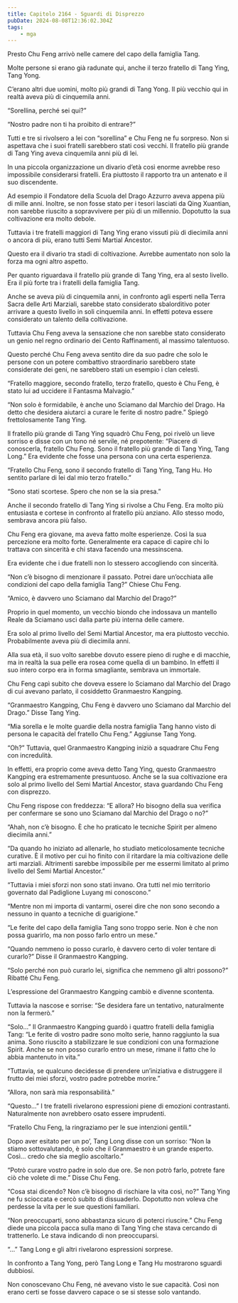 ```yaml
---
title: Capitolo 2164 - Sguardi di Disprezzo
pubDate: 2024-08-08T12:36:02.304Z
tags:
    - mga
---
```



Presto Chu Feng arrivò nelle camere del capo della famiglia Tang.

Molte persone si erano già radunate qui, anche il terzo fratello di Tang Ying, Tang Yong.

C’erano altri due uomini, molto più grandi di Tang Yong. Il più vecchio qui in realtà aveva più di cinquemila anni.

“Sorellina, perché sei qui?”

“Nostro padre non ti ha proibito di entrare?”


Tutti e tre si rivolsero a lei con “sorellina” e Chu Feng ne fu sorpreso. Non si aspettava che i suoi fratelli sarebbero stati così vecchi. Il fratello più grande di Tang Ying aveva cinquemila anni più di lei.

In una piccola organizzazione un divario d’età così enorme avrebbe reso impossibile considerarsi fratelli. Era piuttosto il rapporto tra un antenato e il suo discendente.

Ad esempio il Fondatore della Scuola del Drago Azzurro aveva appena più di mille anni. Inoltre, se non fosse stato per i tesori lasciati da Qing Xuantian, non sarebbe riuscito a sopravvivere per più di un millennio. Dopotutto la sua coltivazione era molto debole.

Tuttavia i tre fratelli maggiori di Tang Ying erano vissuti più di diecimila anni o ancora di più, erano tutti Semi Martial Ancestor.

Questo era il divario tra stadi di coltivazione. Avrebbe aumentato non solo la forza ma ogni altro aspetto.

Per quanto riguardava il fratello più grande di Tang Ying, era al sesto livello. Era il più forte tra i fratelli della famiglia Tang.

Anche se aveva più di cinquemila anni, in confronto agli esperti nella Terra Sacra delle Arti Marziali, sarebbe stato considerato sbalorditivo poter arrivare a questo livello in soli cinquemila anni. In effetti poteva essere considerato un talento della coltivazione.

Tuttavia Chu Feng aveva la sensazione che non sarebbe stato considerato un genio nel regno ordinario dei Cento Raffinamenti, al massimo talentuoso.

Questo perché Chu Feng aveva sentito dire da suo padre che solo le persone con un potere combattivo straordinario sarebbero state considerate dei geni, ne sarebbero stati un esempio i clan celesti.

“Fratello maggiore, secondo fratello, terzo fratello, questo è Chu Feng, è stato lui ad uccidere il Fantasma Malvagio.”

“Non solo è formidabile, è anche uno Sciamano dal Marchio del Drago. Ha detto che desidera aiutarci a curare le ferite di nostro padre.” Spiegò frettolosamente Tang Ying.

Il fratello più grande di Tang Ying squadrò Chu Feng, poi rivelò un lieve sorriso e disse con un tono né servile, né prepotente: “Piacere di conoscerla, fratello Chu Feng. Sono il fratello più grande di Tang Ying, Tang Long.” Era evidente che fosse una persona con una certa esperienza.

“Fratello Chu Feng, sono il secondo fratello di Tang Ying, Tang Hu. Ho sentito parlare di lei dal mio terzo fratello.”

“Sono stati scortese. Spero che non se la sia presa.”

Anche il secondo fratello di Tang Ying si rivolse a Chu Feng. Era molto più entusiasta e cortese in confronto al fratello più anziano. Allo stesso modo, sembrava ancora più falso.

Chu Feng era giovane, ma aveva fatto molte esperienze. Così la sua percezione era molto forte. Generalmente era capace di capire chi lo trattava con sincerità e chi stava facendo una messinscena.

Era evidente che i due fratelli non lo stessero accogliendo con sincerità.

“Non c’è bisogno di menzionare il passato. Potrei dare un’occhiata alle condizioni del capo della famiglia Tang?” Chiese Chu Feng.

“Amico, è davvero uno Sciamano dal Marchio del Drago?”

Proprio in quel momento, un vecchio biondo che indossava un mantello Reale da Sciamano uscì dalla parte più interna delle camere.

Era solo al primo livello del Semi Martial Ancestor, ma era piuttosto vecchio. Probabilmente aveva più di diecimila anni.

Alla sua età, il suo volto sarebbe dovuto essere pieno di rughe e di macchie, ma in realtà la sua pelle era rosea come quella di un bambino. In effetti il suo intero corpo era in forma smagliante, sembrava un immortale.

Chu Feng capì subito che doveva essere lo Sciamano dal Marchio del Drago di cui avevano parlato, il cosiddetto Granmaestro Kangping.

“Granmaestro Kangping, Chu Feng è davvero uno Sciamano dal Marchio del Drago.” Disse Tang Ying.

“Mia sorella e le molte guardie della nostra famiglia Tang hanno visto di persona le capacità del fratello Chu Feng.” Aggiunse Tang Yong.

“Oh?” Tuttavia, quel Granmaestro Kangping iniziò a squadrare Chu Feng con incredulità.

In effetti, era proprio come aveva detto Tang Ying, questo Granmaestro Kangping era estremamente presuntuoso. Anche se la sua coltivazione era solo al primo livello del Semi Martial Ancestor, stava guardando Chu Feng con disprezzo.

Chu Feng rispose con freddezza: “E allora? Ho bisogno della sua verifica per confermare se sono uno Sciamano dal Marchio del Drago o no?”

“Ahah, non c’è bisogno. È che ho praticato le tecniche Spirit per almeno diecimila anni.”

“Da quando ho iniziato ad allenarle, ho studiato meticolosamente tecniche curative. È il motivo per cui ho finito con il ritardare la mia coltivazione delle arti marziali. Altrimenti sarebbe impossibile per me essermi limitato al primo livello del Semi Martial Ancestor.”

“Tuttavia i miei sforzi non sono stati invano. Ora tutti nel mio territorio governato dal Padiglione Luyang mi conoscono.”

“Mentre non mi importa di vantarmi, oserei dire che non sono secondo a nessuno in quanto a tecniche di guarigione.”

“Le ferite del capo della famiglia Tang sono troppo serie. Non è che non possa guarirlo, ma non posso farlo entro un mese.”

“Quando nemmeno io posso curarlo, è davvero certo di voler tentare di curarlo?” Disse il Granmaestro Kangping.

“Solo perché non può curarlo lei, significa che nemmeno gli altri possono?” Ribatté Chu Feng.

L’espressione del Granmaestro Kangping cambiò e divenne scontenta.

Tuttavia la nascose e sorrise: “Se desidera fare un tentativo, naturalmente non la fermerò.”

“Solo…” Il Granmaestro Kangping guardò i quattro fratelli della famiglia Tang: “Le ferite di vostro padre sono molto serie, hanno raggiunto la sua anima. Sono riuscito a stabilizzare le sue condizioni con una formazione Spirit. Anche se non posso curarlo entro un mese, rimane il fatto che lo abbia mantenuto in vita.”

“Tuttavia, se qualcuno decidesse di prendere un’iniziativa e distruggere il frutto dei miei sforzi, vostro padre potrebbe morire.”

“Allora, non sarà mia responsabilità.”

“Questo…” I tre fratelli rivelarono espressioni piene di emozioni contrastanti. Naturalmente non avrebbero osato essere imprudenti.

“Fratello Chu Feng, la ringraziamo per le sue intenzioni gentili.”

Dopo aver esitato per un po’, Tang Long disse con un sorriso: “Non la stiamo sottovalutando, è solo che il Granmaestro è un grande esperto. Così… credo che sia meglio ascoltarlo.”

“Potrò curare vostro padre in solo due ore. Se non potrò farlo, potrete fare ciò che volete di me.” Disse Chu Feng.

“Cosa stai dicendo? Non c’è bisogno di rischiare la vita così, no?” Tang Ying ne fu scioccata e cercò subito di dissuaderlo. Dopotutto non voleva che perdesse la vita per le sue questioni familiari.

“Non preoccuparti, sono abbastanza sicuro di poterci riuscire.” Chu Feng diede una piccola pacca sulla mano di Tang Ying che stava cercando di trattenerlo. Le stava indicando di non preoccuparsi.

“...” Tang Long e gli altri rivelarono espressioni sorprese.

In confronto a Tang Yong, però Tang Long e Tang Hu mostrarono sguardi dubbiosi.

Non conoscevano Chu Feng, né avevano visto le sue capacità. Così non erano certi se fosse davvero capace o se si stesse solo vantando.



